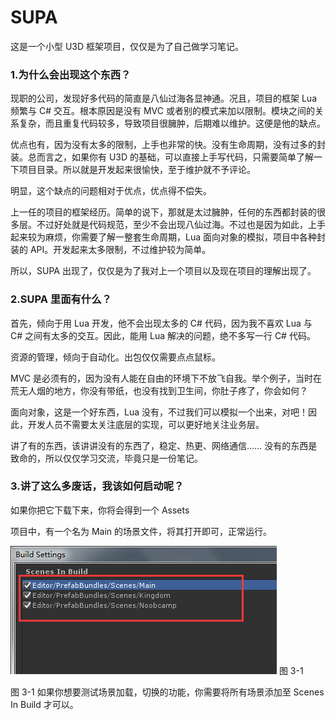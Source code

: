 # SUPA

  这是一个小型 U3D 框架项目，仅仅是为了自己做学习笔记。

###   1.为什么会出现这个东西？

  现职的公司，发现好多代码的简直是八仙过海各显神通。况且，项目的框架 Lua 频繁与 C# 交互。根本原因是没有 MVC 或者别的模式来加以限制。模块之间的关系复杂，而且重复代码较多，导致项目很臃肿，后期难以维护。这便是他的缺点。

  优点也有，因为没有太多的限制，上手也非常的快。没有生命周期，没有过多的封装。总而言之，如果你有 U3D 的基础，可以直接上手写代码，只需要简单了解一下项目目录。所以就是开发起来很愉快，至于维护就不予评论。

  明显，这个缺点的问题相对于优点，优点得不偿失。

  上一任的项目的框架经历。简单的说下，那就是太过臃肿，任何的东西都封装的很多层。不过好处就是代码规范，至少不会出现八仙过海。不过也是因为如此，上手起来较为麻烦，你需要了解一整套生命周期，Lua 面向对象的模拟，项目中各种封装的 API。开发起来太多限制，不过维护较为简单。

  所以，SUPA 出现了，仅仅是为了我对上一个项目以及现在项目的理解出现了。

###   2.SUPA 里面有什么？

  首先，倾向于用 Lua 开发，他不会出现太多的 C# 代码，因为我不喜欢 Lua 与 C# 之间有太多的交互。因此，能用 Lua 解决的问题，绝不多写一行 C# 代码。

  资源的管理，倾向于自动化。出包仅仅需要点点鼠标。

  MVC 是必须有的，因为没有人能在自由的环境下不放飞自我。举个例子，当时在荒无人烟的地方，你没有带纸，也没有找到卫生间，你肚子疼了，你会如何？

  面向对象，这是一个好东西，Lua 没有，不过我们可以模拟一个出来，对吧！因此，开发人员不需要太关注底层的实现，可以更好地关注业务层。

  讲了有的东西，该讲讲没有的东西了，稳定、热更、网络通信…… 没有的东西是致命的，所以仅仅学习交流，毕竟只是一份笔记。

### 3.讲了这么多废话，我该如何启动呢？

  如果你把它下载下来，你将会得到一个 Assets

  项目中，有一个名为 Main 的场景文件，将其打开即可，正常运行。

![](./Images/0001.png)  图 3-1

图 3-1 如果你想要测试场景加载，切换的功能，你需要将所有场景添加至 Scenes In Build 才可以。